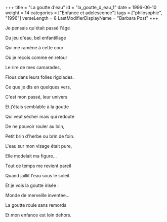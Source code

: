 +++
title = "La goutte d'eau"
id = "la_goutte_d_eau_1"
date = 1996-06-10
weight = 14
categories = ["Enfance et adolescence"]
tags = ["philosophie", "1996"]
verseLength = 8
LastModifierDisplayName = "Barbara Post"
+++

Je pensais qu'était passé l'âge

Du jeu d'eau, bel enfantillage

Qui me ramène à cette cour

Où je reçois comme en retour

Le rire de mes camarades,

Flous dans leurs folles rigolades.

Ce que je dis en quelques vers,

C'est mon passé, leur univers

Et j'étais semblable à la goutte

Qui veut sécher mais qui redoute

De ne pouvoir rouler au loin,

Petit brin d'herbe ou brin de foin.

L'eau sur mon visage était pure,

Elle modelait ma figure...

Tout ce temps me revient pareil

Quand jaillit l'eau sous le soleil.

Et je vois la goutte irisée :

Monde de merveille inventée...

La goutte roule sans remords

Et mon enfance est loin dehors.
